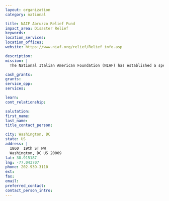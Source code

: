 ```yaml
---
layout: organization
category: national

title: NAIF Abruzzo Relief Fund
impact_area: Disaster Relief
keywords: 
location_services: 
location_offices: 
website: https://www.niaf.org/relief/Relief_info.asp

description: 
mission: |
  The National Italian American Foundation (NIAF) has established a special NIAF/Abruzzo Relief Fund to help the victims and their families who perished from the recent earthquake in the town of L’Aquila and other small towns in central Italy in the region of Abruzzo. 

cash_grants: 
grants: 
service_opp: 
services: 

learn: 
cont_relationship: 

salutation: 
first_name: 
last_name: 
title_contact_person: 

city: Washington, DC
state: US
address: |
  1860  19th ST NW  
  Washington, DC US 20009
lat: 38.915187
lng: -77.043707
phone: 202-939-3110
ext: 
fax: 
email: 
preferred_contact: 
contact_person_intro: 
---
```

